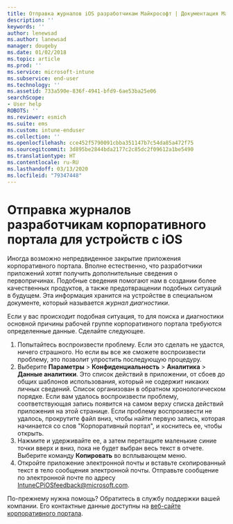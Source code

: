 ```yaml
---
title: Отправка журналов iOS разработчикам Майкрософт | Документация Майкрософт
description: ''
keywords: ''
author: lenewsad
ms.author: lanewsad
manager: dougeby
ms.date: 01/02/2018
ms.topic: article
ms.prod: ''
ms.service: microsoft-intune
ms.subservice: end-user
ms.technology: ''
ms.assetid: 733a590e-836f-4941-bfd9-6ae53ba25e06
searchScope:
- User help
ROBOTS: ''
ms.reviewer: esmich
ms.suite: ems
ms.custom: intune-enduser
ms.collection: ''
ms.openlocfilehash: cce452f5790091cbba351147b7c54da85a472f75
ms.sourcegitcommit: 3d895be2844bda2177c2c85dc2f09612a1be5490
ms.translationtype: HT
ms.contentlocale: ru-RU
ms.lasthandoff: 03/13/2020
ms.locfileid: "79347448"
---
```

# <a name="send-logs-to-the-company-portal-developers-for-ios-devices"></a>Отправка журналов разработчикам корпоративного портала для устройств с iOS

Иногда возможно непредвиденное закрытие приложения корпоративного портала. Вполне естественно, что разработчики приложений хотят получить дополнительные сведения о первопричинах. Подобные сведения помогают нам в создании более качественных продуктов, а также предотвращении подобных ситуаций в будущем. Эта информация хранится на устройстве в специальном документе, который называется _журнал диагностики_.

Если у вас происходит подобная ситуация, то для поиска и диагностики основной причины рабочей группе корпоративного портала требуются определенные данные. Сделайте следующее.

1. Попытайтесь воспроизвести проблему. Если это сделать не удастся, ничего страшного. Но если вы все же сможете воспроизвести проблему, это позволит упростить последующую процедуру.
2. Выберите __Параметры__ > __Конфиденциальность__ > __Аналитика__ > __Данные аналитики__. Это список действий в приложении, от сбоев до общих шаблонов использования, который не содержит никаких личных сведений. Список организован в обратном хронологическом порядке. Если вам удалось воспроизвести проблему, соответствующая запись появится на самом верху списка действий приложения на этой странице. Если проблему воспроизвести не удалось, прокрутите файл вниз, чтобы найти первую запись, которая начинается со слов "Корпоративный портал", и коснитесь ее, чтобы открыть.
3. Нажмите и удерживайте ее, а затем перетащите маленькие синие точки вверх и вниз, пока не будет выбран весь текст в отчете. Выберите команду __Копировать__ во всплывающем меню.
4. Откройте приложение электронной почты и вставьте скопированный текст в тело сообщения электронной почты. Отправьте сообщение по электронной почте по адресу <a href="mailto:IntuneCPiOSfeedback@microsoft.com?subject=My Company Portal App Closed Unexpectedly&body=Press and hold, then paste your copied Company Portal app logs here.">IntuneCPiOSfeedback@microsoft.com</a>.

По-прежнему нужна помощь? Обратитесь в службу поддержки вашей компании. Его контактные данные доступны на [веб-сайте корпоративного портала](https://go.microsoft.com/fwlink/?linkid=2010980).

